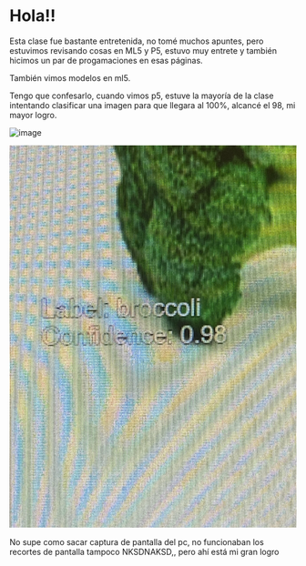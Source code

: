 # Hola!!

Esta clase fue bastante entretenida, no tomé muchos apuntes, pero estuvimos revisando cosas en ML5 y P5, estuvo muy entrete y también hicimos un par de progamaciones en esas páginas.

También vimos modelos en ml5.

Tengo que confesarlo, cuando vimos p5, estuve la mayoría de la clase intentando clasificar una imagen para que llegara al 100%, alcancé el 98, mi mayor logro.

![image](IMG_3793.jpg)

![image](IMG_3794.jpg)

No supe como sacar captura de pantalla del pc, no funcionaban los recortes de pantalla tampoco NKSDNAKSD,, pero ahí está mi gran logro
